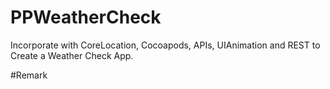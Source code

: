 # PPWeatherCheck
Incorporate with CoreLocation, Cocoapods, APIs, UIAnimation and REST to Create a Weather Check App.

#Remark










